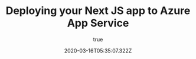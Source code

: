 ---
title: 'Deploying your Next JS app to Azure App Service'
excerpt: 'Detailed instructions and caveats for displaying your Next JS app to Azure App Service using Github Actions'
coverImage: '/assets/blog/hello-world/cover.jpg'
date: '2020-03-16T05:35:07.322Z'
author:
  name: Colin Wurtz
  picture: '/assets/blog/authors/tim.jpeg'
ogImage:
  url: '/assets/blog/hello-world/cover.jpg'
---